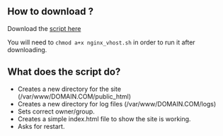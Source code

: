 ## How to download ?

Download the [script here](https://raw.github.com/rosehosting/nginx_vhost.sh/master/nginx_vhost.sh)

You will need to `chmod a+x nginx_vhost.sh` in order to run it after downloading.


## What does the script do?

-   Creates a new directory for the site (/var/www/DOMAIN.COM/public_html)
-   Creates a new directory for log files (/var/www/DOMAIN.COM/logs)
-   Sets correct owner/group.
-   Creates a simple index.html file to show the site is working.
-   Asks for restart.